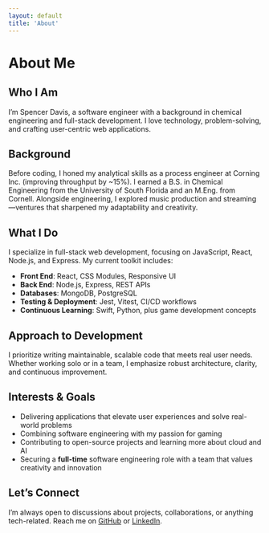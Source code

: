 ```yaml
---
layout: default
title: 'About'
---
```


# About Me

## Who I Am

I’m Spencer Davis, a software engineer with a background in chemical engineering and full-stack development. I love technology, problem-solving, and crafting user-centric web applications.

## Background

Before coding, I honed my analytical skills as a process engineer at Corning Inc. (improving throughput by ~15%). I earned a B.S. in Chemical Engineering from the University of South Florida and an M.Eng. from Cornell. Alongside engineering, I explored music production and streaming—ventures that sharpened my adaptability and creativity.

## What I Do

I specialize in full-stack web development, focusing on JavaScript, React, Node.js, and Express. My current toolkit includes:

- **Front End**: React, CSS Modules, Responsive UI
- **Back End**: Node.js, Express, REST APIs
- **Databases**: MongoDB, PostgreSQL
- **Testing & Deployment**: Jest, Vitest, CI/CD workflows
- **Continuous Learning**: Swift, Python, plus game development concepts

## Approach to Development

I prioritize writing maintainable, scalable code that meets real user needs. Whether working solo or in a team, I emphasize robust architecture, clarity, and continuous improvement.

## Interests & Goals

- Delivering applications that elevate user experiences and solve real-world problems
- Combining software engineering with my passion for gaming
- Contributing to open-source projects and learning more about cloud and AI
- Securing a **full-time** software engineering role with a team that values creativity and innovation

## Let’s Connect

I’m always open to discussions about projects, collaborations, or anything tech-related.
Reach me on [GitHub](https://github.com/spencerdavis226) or [LinkedIn](https://www.linkedin.com/in/davisspencer/).

